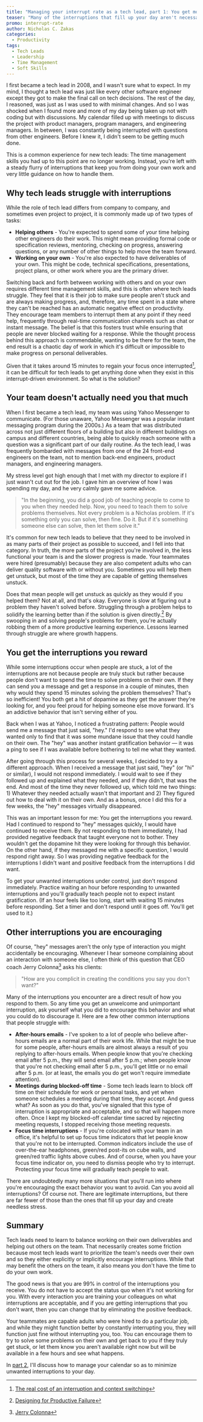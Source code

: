```yaml
---
title: "Managing your interrupt rate as a tech lead, part 1: You get more of what you reward"
teaser: "Many of the interruptions that fill up your day aren't necessary. Here's how to start taming your interrupt rate."
promo: interrupt-rate
author: Nicholas C. Zakas
categories:
  - Productivity
tags:
  - Tech Leads
  - Leadership
  - Time Management
  - Soft Skills
---
```


I first became a tech lead in 2008, and I wasn't sure what to expect. In my mind, I thought a tech lead was just like every other software engineer except they got to make the final call on tech decisions. The rest of the day, I reasoned, was just as I was used to with minimal changes. And so I was shocked when I found more and more of my day being taken up not with coding but with discussions. My calendar filled up with meetings to discuss the project with product managers, program managers, and engineering managers. In between, I was constantly being interrupted with questions from other engineers. Before I knew it, I didn't seem to be getting much done.

This is a common experience for new tech leads: The time management skills you had up to this point are no longer working. Instead, you're left with a steady flurry of interruptions that keep you from doing your own work and very little guidance on how to handle them.

## Why tech leads struggle with interruptions

While the role of tech lead differs from company to company, and sometimes even project to project, it is commonly made up of two types of tasks:

* **Helping others** - You're expected to spend some of your time helping other engineers do their work. This might mean providing formal code or specification reviews, mentoring, checking on progress, answering questions, or any number of other things to help move the team forward.
* **Working on your own** - You're also expected to have deliverables of your own. This might be code, technical specifications, presentations, project plans, or other work where you are the primary driver.

Switching back and forth between working with others and on your own requires different time management skills, and this is often where tech leads struggle. They feel that it is their job to make sure people aren't stuck and are always making progress, and, therefore, any time spent in a state where they can't be reached has an automatic negative effect on productivity. They encourage team members to interrupt them at any point if they need help, frequently through real-time communication channels such as chat or instant message. The belief is that this fosters trust while ensuring that people are never blocked waiting for a response. While the thought process behind this approach is commendable, wanting to be there for the team, the end result is a chaotic day of work in which it's difficult or impossible to make progress on personal deliverables.

Given that it takes around 15 minutes to regain your focus once interrupted[^1], it can be difficult for tech leads to get anything done when they exist in this interrupt-driven environment. So what is the solution?

## Your team doesn't actually need you that much

When I first became a tech lead, my team was using Yahoo Messenger to communicate. (For those unaware, Yahoo Messenger was a popular instant messaging program during the 2000s.) As a team that was distributed across not just different floors of a building but also in different buildings on campus and different countries, being able to quickly reach someone with a question was a significant part of our daily routine. As the tech lead, I was frequently bombarded with messages from one of the 24 front-end engineers on the team, not to mention back-end engineers, product managers, and engineering managers. 

My stress level got high enough that I met with my director to explore if I just wasn't cut out for the job. I gave him an overview of how I was spending my day, and he very calmly gave me some advice.

> "In the beginning, you did a good job of teaching people to come to you when they needed help. Now, you need to teach them to solve problems themselves. Not every problem is a Nicholas problem. If it's something only you can solve, then fine. Do it. But if it's something someone else can solve, then let them solve it." 

It's common for new tech leads to believe that they need to be involved in as many parts of their project as possible to succeed, and I fell into that category. In truth, the more parts of the project you're involved in, the less functional your team is and the slower progress is made. Your teammates were hired (presumably) because they are also competent adults who can deliver quality software with or without you. Sometimes you will help them get unstuck, but most of the time they are capable of getting themselves unstuck.

Does that mean people will get unstuck as quickly as they would if you helped them? Not at all, and that's okay. Everyone is slow at figuring out a problem they haven't solved before. Struggling through a problem helps to solidify the learning better than if the solution is given directly.[^2] By swooping in and solving people's problems for them, you're actually robbing them of a more productive learning experience. Lessons learned through struggle are where growth happens.

## You get the interruptions you reward

While some interruptions occur when people are stuck, a lot of the interruptions are not because people are truly stuck but rather because people don't want to spend the time to solve problems on their own. If they can send you a message and get a response in a couple of minutes, then why would they spend 15 minutes solving the problem themselves? That's so inefficient! You both get a hit of dopamine as they get the answer they're looking for, and you feel proud for helping someone else move forward. It's an addictive behavior that isn't serving either of you.

Back when I was at Yahoo, I noticed a frustrating pattern: People would send me a message that just said, "hey." I'd respond to see what they wanted only to find that it was some mundane issue that they could handle on their own. The "hey" was another instant gratification behavior — it was a ping to see if I was available before bothering to tell me what they wanted.

After going through this process for several weeks, I decided to try a different approach. When I received a message that just said, "hey" (or "hi" or similar), I would not respond immediately. I would wait to see if they followed up and explained what they needed, and if they didn't, that was the end. And most of the time they never followed up, which told me two things: 1) Whatever they needed actually wasn't that important and 2) They figured out how to deal with it on their own. And as a bonus, once I did this for a few weeks, the "hey" messages virtually disappeared.

This was an important lesson for me: You get the interruptions you reward. Had I continued to respond to "hey" messages quickly, I would have continued to receive them. By not responding to them immediately, I had provided negative feedback that taught everyone not to bother. They wouldn't get the dopamine hit they were looking for through this behavior. On the other hand, if they messaged me with a specific question, I would respond right away. So I was providing negative feedback for the interruptions I didn't want and positive feedback from the interruptions I did want.

To get your unwanted interruptions under control, just don't respond immediately. Practice waiting an hour before responding to unwanted interruptions and you'll gradually teach people not to expect instant gratification. (If an hour feels like too long, start with waiting 15 minutes before responding. Set a timer and don't respond until it goes off. You'll get used to it.)

## Other interruptions you are encouraging

Of course, "hey" messages aren't the only type of interaction you might accidentally be encouraging. Whenever I hear someone complaining about an interaction with someone else, I often think of this question that CEO coach Jerry Colonna[^3] asks his clients:

> "How are you complicit in creating the conditions you say you don't want?"

Many of the interruptions you encounter are a direct result of how you respond to them. So any time you get an unwelcome and unimportant interruption, ask yourself what you did to encourage this behavior and what you could do to discourage it. Here are a few other common interruptions that people struggle with:

* **After-hours emails** - I've spoken to a lot of people who believe after-hours emails are a normal part of their work life. While that might be true for some people, after-hours emails are almost always a result of you replying to after-hours emails. When people know that you're checking email after 5 p.m., they will send email after 5 p.m.; when people know that you're not checking email after 5 p.m., you'll get little or no email after 5 p.m. (or at least, the emails you do get won't require immediate attention).
* **Meetings during blocked-off time** - Some tech leads learn to block off time on their schedule for work or personal tasks, and yet when someone schedules a meeting during that time, they accept. And guess what? As soon as you do that, you've signaled that this type of interruption is appropriate and acceptable, and so that will happen more often. Once I kept my blocked-off calendar time sacred by rejecting meeting requests, I stopped receiving those meeting requests.
* **Focus time interruptions** - If you're colocated with your team in an office, it's helpful to set up focus time indicators that let people know that you're not to be interrupted. Common indicators include the use of over-the-ear headphones, green/red post-its on cube walls, and green/red traffic lights above cubes. And of course, when you have your focus time indicator on, you need to dismiss people who try to interrupt. Protecting your focus time will gradually teach people to wait.

There are undoubtedly many more situations that you'll run into where you're encouraging the exact behavior you want to avoid. Can you avoid all interruptions? Of course not. There are legitimate interruptions, but there are far fewer of those than the ones that fill up your day and create needless stress.

## Summary

Tech leads need to learn to balance working on their own deliverables and helping out others on the team. That necessarily creates some friction because most tech leads want to prioritize the team's needs over their own and so they either explicitly or implicitly encourage interruptions. While that may benefit the others on the team, it also means you don't have the time to do your own work.
 
The good news is that you are 99% in control of the interruptions you receive. You do not have to accept the status quo when it's not working for you. With every interaction you are training your colleagues on what interruptions are acceptable, and if you are getting interruptions that you don't want, then you can change that by eliminating the positive feedback.

Your teammates are capable adults who were hired to do a particular job, and while they might function better by constantly interrupting you, they will function just fine without interrupting you, too. You can encourage them to try to solve some problems on their own and get back to you if they truly get stuck, or let them know you aren't available right now but will be available in a few hours and see what happens. 

In [part 2](/blog/2023/07/managing-interrupt-rate-tech-lead-time-blocking), I'll discuss how to manage your calendar so as to minimize unwanted interruptions to your day.

[^1]: [The real cost of an interruption and context switching](https://contextkeeper.io/blog/the-real-cost-of-an-interruption-and-context-switching/)
[^2]: [Designing for Productive Failure](https://www.tandfonline.com/doi/abs/10.1080/10508406.2011.591717)
[^3]: [Jerry Colonna](https://www.reboot.io/team/jerry-colonna/)
